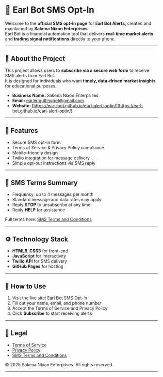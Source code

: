 # 📲 Earl Bot SMS Opt-In

Welcome to the **official SMS opt-in page** for **Earl Bot Alerts**, created and maintained by **Sakena Nixon Enterprises**.  
Earl Bot is a financial automation tool that delivers **real-time market alerts** and **trading signal notifications** directly to your phone.

---

## 📖 About the Project

This project allows users to **subscribe via a secure web form** to receive SMS alerts from Earl Bot.  
It is designed for individuals who want **timely, data-driven market insights** for educational purposes.

- **Business Name:** Sakena Nixon Enterprises  
- **Email:** [earlengulfingbot@gmail.com](mailto:earlengulfingbot@gmail.com)  
- **Website:** [https://earl-bot.github.io/earl-alert-optin/](https://earl-bot.github.io/earl-alert-optin/)

---

## 📌 Features

- Secure SMS opt-in form  
- Terms of Service & Privacy Policy compliance  
- Mobile-friendly design  
- Twilio integration for message delivery  
- Simple opt-out instructions via SMS reply  

---

## 📜 SMS Terms Summary

- Frequency: up to 4 messages per month  
- Standard message and data rates may apply  
- Reply **STOP** to unsubscribe at any time  
- Reply **HELP** for assistance  

Full terms here: [SMS Terms and Conditions](sms-terms.html)

---

## ⚙️ Technology Stack

- **HTML5, CSS3** for front-end  
- **JavaScript** for interactivity  
- **Twilio API** for SMS delivery  
- **GitHub Pages** for hosting  

---

## 🚀 How to Use

1. Visit the live site: [Earl Bot SMS Opt-In](https://earl-bot.github.io/earl-alert-optin/)  
2. Fill out your name, email, and phone number  
3. Accept the Terms of Service and Privacy Policy  
4. Click **Subscribe** to start receiving alerts  

---

## 📄 Legal

- [Terms of Service](terms.html)  
- [Privacy Policy](privacy.html)  
- [SMS Terms and Conditions](sms-terms.html)  

© 2025 Sakena Nixon Enterprises. All rights reserved.

---
